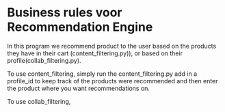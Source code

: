

# Business rules voor Recommendation Engine

In this program we recommend product to the user based on the products they have in their cart (content_filtering.py)), or based on their profile(collab_filtering.py).

To use content_filtering, simply run the content_filtering.py add in a profile_id to keep track of the products were recommended and then enter the product where you want recommendations on.

To use collab_filtering,

